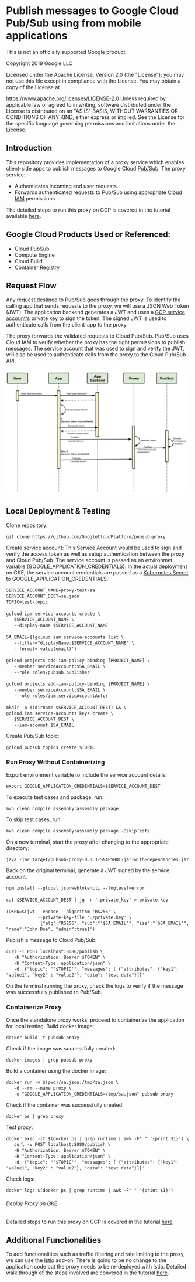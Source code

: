 # Publish messages to Google Cloud Pub/Sub using from mobile applications
This is not an officially supported Google product.

Copyright 2019 Google LLC

Licensed under the Apache License, Version 2.0 (the "License"); you may not use this file except in compliance with the License. You may obtain a copy of the License at

https://www.apache.org/licenses/LICENSE-2.0
Unless required by applicable law or agreed to in writing, software distributed under the License is distributed on an "AS IS" BASIS, WITHOUT WARRANTIES OR CONDITIONS OF ANY KIND, either express or implied. See the License for the specific language governing permissions and limitations under the License.

## Introduction
This repository provides implementation of a proxy service which enables client-side apps to publish messages to Google Cloud [Pub/Sub](https://cloud.google.com/pubsub/docs/overview). The proxy service:
- Authenticates incoming end user requests. 
- Forwards authenticated requests to Pub/Sub using appropriate [Cloud IAM](https://cloud.google.com/iam/docs/overview) permissions

The detailed steps to run this proxy on GCP is covered in the tutorial available [here]().

## Google Cloud Products Used or Referenced:
- Cloud PubSub
- Compute Engine
- Cloud Build 
- Container Registry

## Request Flow
Any request destined to Pub/Sub goes through the proxy. To identify the calling app that sends requests to the proxy, we will use a JSON Web Token (JWT). The application backend generates a JWT and uses a [GCP service account's](https://cloud.google.com/iam/docs/understanding-service-accounts) private key to sign the token. The signed JWT is used to authenticate calls from the client-app to the proxy. 

The proxy forwards the validated requests to Cloud Pub/Sub. Pub/Sub uses Cloud IAM to verify whether the proxy has the right permissions to publish messages. The service account that was used to sign and verify the JWT, will also be used to authenticate calls from the proxy to the Cloud Pub/Sub API.

![Alt text](img/requestflow.png?raw=true)

## Local Deployment & Testing
Clone repository:
```
git clone https://github.com/GoogleCloudPlatform/pubsub-proxy
```
Create service account:
This Service Account would be used to sign and verify the access token as well as setup authentication between the proxy and Cloud Pub/Sub. The service account is passed as an environmet variable (GOOGLE_APPLICATION_CREDENTIALS). In the actual deployment on GKE, the service account credentials are passed as a [Kubernetes Secret](https://kubernetes.io/docs/concepts/configuration/secret/) to GOOGLE_APPLICATION_CREDENTIALS.
```
SERVICE_ACCOUNT_NAME=proxy-test-sa
SERVICE_ACCOUNT_DEST=sa.json
TOPIC=test-topic

gcloud iam service-accounts create \
   $SERVICE_ACCOUNT_NAME \
   --display-name $SERVICE_ACCOUNT_NAME

SA_EMAIL=$(gcloud iam service-accounts list \
   --filter="displayName:$SERVICE_ACCOUNT_NAME" \
   --format='value(email)')

gcloud projects add-iam-policy-binding [PROJECT_NAME] \
   --member serviceAccount:$SA_EMAIL \
   --role roles/pubsub.publisher

gcloud projects add-iam-policy-binding [PROJECT_NAME] \
   --member serviceAccount:$SA_EMAIL \
   --role roles/iam.serviceAccountActor

mkdir -p $(dirname $SERVICE_ACCOUNT_DEST) && \
gcloud iam service-accounts keys create \
   $SERVICE_ACCOUNT_DEST \
   --iam-account $SA_EMAIL
```
Create Pub/Sub topic:
```
gcloud pubsub topics create $TOPIC
```
### Run Proxy Without Containerizing
Export environment variable to include the service account details:
```
export GOOGLE_APPLICATION_CREDENTIALS=$SERVICE_ACCOUNT_DEST
```
To execute test cases and package, run:
```
mvn clean compile assembly:assembly package
```
To skip test cases, run:
```
mvn clean compile assembly:assembly package -DskipTests
```
On a new terminal, start the proxy after changing to the appropriate directory:
```
java -jar target/pubsub-proxy-0.0.1-SNAPSHOT-jar-with-dependencies.jar 
```
Back on the original terminal, generate a JWT signed by the service account. 
```
npm install --global jsonwebtokencli --loglevel=error

cat $SERVICE_ACCOUNT_DEST | jq -r '.private_key' > private.key

TOKEN=$(jwt --encode --algorithm 'RS256' \
            --private-key-file './private.key' \
            '{"alg":"RS256", "sub":"'$SA_EMAIL'", "iss":"'$SA_EMAIL'", "name":"John Doe", "admin":true}')
```
Publish a message to Cloud Pub/Sub:
```
curl -i POST localhost:8080/publish \
   -H "Authorization: Bearer $TOKEN" \
   -H "Content-Type: application/json" \
   -d '{"topic": "'$TOPIC'", "messages": [ {"attributes": {"key1": "value1", "key2" : "value2"}, "data": "test data"}]}'
```
On the terminal running the proxy, check the logs to verify if the message was successfully published to Pub/Sub.

### Containerize Proxy
Once the standalone proxy works, proceed to containerize the application for local testing.
Build docker image:
```
docker build -t pubsub-proxy .
```
Check if the image was successfully created:
```
docker images | grep pubsub-proxy
```
Build a container using the docker image:
```
docker run -v $(pwd)/sa.json:/tmp/sa.json \
   -d --rm --name proxy \
   -e "GOOGLE_APPLICATION_CREDENTIALS=/tmp/sa.json" pubsub-proxy
```
Check if the container was successfully created:
```
docker ps | grep proxy
```
Test proxy:
```
docker exec -it $(docker ps | grep runtime | awk -F" " '{print $1}') \
   curl -v POST localhost:8080/publish \
   -H "Authorization: Bearer $TOKEN" \
   -H "Content-Type: application/json" \
   -d '{"topic": "'$TOPIC'", "messages": [ {"attributes": {"key1": "value1", "key2" : "value2"}, "data": "test data"}]}'
```
Check logs:
```
docker logs $(docker ps | grep runtime | awk -F" " '{print $1}')
```
###### Deploy Proxy on GKE
Detailed steps to run this proxy on GCP is covered in the tutorial [here]().

## Additional Functionalities
To add functionalities such as traffic filtering and rate limiting to the proxy, we can use the [Istio](https://istio.io) add-on. There is going to be no change to the application code but the proxy needs to be re-deployed with Istio. Detailed walk through of the steps involved are convered in the tutorial [here](). 

